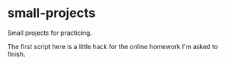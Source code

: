 # small-projects

Small projects for practicing.

The first script here is a little hack for the online homework I'm asked to finish.
